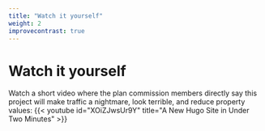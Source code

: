 ```yaml
---
title: "Watch it yourself"
weight: 2
improvecontrast: true
---
```


# Watch it yourself

Watch a short video where the plan commission members directly say this project will make traffic a nightmare, look terrible, and reduce property values:
{{< youtube id="XOiZJwsUr9Y" title="A New Hugo Site in Under Two Minutes" >}}